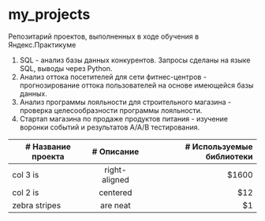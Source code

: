 # my_projects
Репозитарий проектов, выполненных в ходе обучения в Яндекс.Практикуме
1. SQL - анализ базы данных конкурентов. Запросы сделаны на языке SQL, выводы через Python.
2. Анализ оттока посетителей для сети фитнес-центров - прогнозирование оттока пользователей на основе имеющейся базы данных.
3. Анализ программы лояльности для строительного магазина - проверка целесообразности программы лояльности.
4. Стартап магазина по продаже продуктов питания - изучение воронки событий и результатов А/А/В тестирования.

| # Название проекта       | # Описание        | # Используемые библиотеки  |
| ------------- |:-------------:| -----:|
| col 3 is      | right-aligned | $1600 |
| col 2 is      | centered      |   $12 |
| zebra stripes | are neat      |    $1 |
